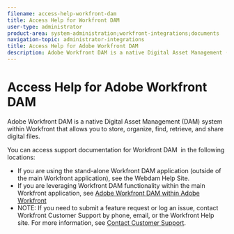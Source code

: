 ```yaml
---
filename: access-help-workfront-dam
title: Access Help for Workfront DAM
user-type: administrator
product-area: system-administration;workfront-integrations;documents
navigation-topic: administrator-integrations
title: Access Help for Adobe Workfront DAM
description: Adobe Workfront DAM is a native Digital Asset Management (DAM) system within Workfront that allows you to store, organize, find, retrieve, and share digital files.
---
```


# Access Help for Adobe Workfront DAM

Adobe Workfront&nbsp;DAM is a native Digital Asset Management (DAM) system within Workfront that allows you&nbsp;to store, organize, find, retrieve, and share digital files.

You can access support documentation for Workfront DAM&nbsp; in the following locations:

* If you are using the stand-alone Workfront DAM application (outside of the main Workfront application),&nbsp;see the&nbsp;Webdam Help Site.
* If you are leveraging Workfront DAM functionality within the main Workfront application,&nbsp;see [Adobe Workfront DAM within Adobe Workfront](../../documents/workfront-dam-within-workfront/workfront-dam-in-workfrontt.md)
* NOTE:&nbsp;If you need to submit a feature request or log an issue, contact Workfront Customer Support by phone, email, or the Workfront Help site. For more information, see [Contact Customer Support](../../workfront-basics/tips-tricks-and-troubleshooting/contact-customer-support.md).


